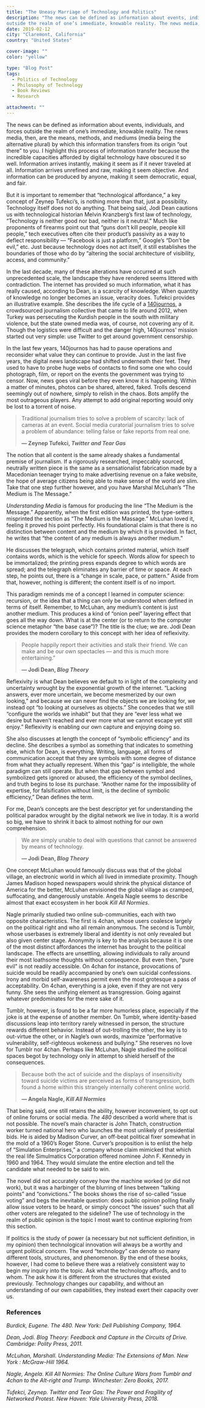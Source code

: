 ```yaml
---
title: "The Uneasy Marriage of Technology and Politics"
description: "The news can be defined as information about events, individuals, and forces
outside the realm of one’s immediate, knowable reality. The news media, then, are the means, methods, and mediums by which this information transfers from its origin “out there” to you."
date: 2019-02-12
city: "Claremont, California"
country: "United States"

cover-image: ""
color: "yellow"

type: "Blog Post"
tags:
  - Politics of Technology
  - Philosophy of Technology
  - Book Reviews
  - Research

attachment: ""
---
```


The news can be defined as information about events, individuals, and forces outside the realm of one’s immediate, knowable reality. The news media, then, are the means, methods, and mediums (media being the alternative plural) by which this information transfers from its origin “out there” to you. I highlight this process of information transfer because the incredible capacities afforded by digital technology have obscured it so well. Information arrives instantly, making it seem as if it never traveled at all. Information arrives unrefined and raw, making it seem objective. And information can be produced by anyone, making
it seem democratic, equal, and fair.

But it is important to remember that “technological affordance,” a key concept of Zeynep Tufekci’s, is nothing more than that, just a possibility. Technology itself does not do anything. That being said, Jodi Dean cautions us with technological historian Melvin Kranzberg’s first law of technology, “Technology is neither good nor bad, neither is it neutral.” Much like proponents of firearms point out that “guns don’t kill people, people kill people,” tech executives often cite their product’s passivity as a way to deflect responsibility — “Facebook is just a platform,” Google’s “Don’t be evil,” etc. Just because technology does not act itself, it still establishes the boundaries of those who do by “altering the social architecture of visibility, access, and community.”

In the last decade, many of these alterations have occurred at such unprecedented scale, the landscape they have rendered seems littered with contradiction. The internet has provided so much information, what it has really caused, according to Dean, is a scarcity of knowledge. When quantity of knowledge no longer becomes an issue, veracity does. Tufekci provides an illustrative example. She describes the life cycle of a [140journos](https://140journos.com/), a crowdsourced journalism collective that came to life around 2012, when Turkey was persecuting the Kurdish people in the south with military violence, but the state owned media was, of course, not covering any of it. Though the logistics were difficult and the danger high, 140journos' mission started out very simple: use Twitter to get around government censorship.

In the last few years, 140journos has had to pause operations and reconsider what value they can continue to provide. Just in the last five years, the digital news landscape had shifted underneath their feet. They used to have to probe huge webs of contacts to find some one who could photograph, film, or report on the events the government was trying to censor. Now, news goes viral before they even know it is happening. Within a matter of minutes, photos can be shared, altered, faked. Trolls descend seemingly out of nowhere, simply to relish in the chaos. Bots amplify the most outrageous players. Any attempt to add original reporting would only be lost to a torrent of noise.

> Traditional journalism tries to solve a problem of scarcity: lack of cameras at an event. Social media curatorial journalism tries to solve a problem of abundance: telling false or fake reports from real one.
>
> **— Zeynep Tufekci, *Twitter and Tear Gas***

The notion that all content is the same already shakes a fundamental premise of journalism. If a rigorously researched, impeccably sourced, neutrally written piece is the same as a sensationalist fabrication made by a Macedonian teenager trying to make advertising revenue on a fake website, the hope of average citizens being able to make sense of the world are slim. Take that one step further however, and you have Marshal McLuhan’s “The Medium is The Message.”

_Understanding Media_ is famous for producing the line “The Medium is the Message.” Apparently, when the first edition was printed, the type-setters misprinted the section as “The Medium is the Massage.” McLuhan loved it, feeling it proved his point perfectly. His foundational claim is that there is no distinction between content and the medium by which it is provided. In fact, he writes that “the content of any medium is always another medium.”

He discusses the telegraph, which contains printed material, which itself contains words, which is the vehicle for speech. Words allow for speech to be immortalized; the printing press expands degree to which words are spread; and the telegraph eliminates any barrier of time or space. At each step, he points out, there is a “change in scale, pace, or pattern.” Aside from that, however, nothing is different; the content itself is of no import. 

This paradigm reminds me of a concept I learned in computer science: recursion, or the idea that a thing can only be understood when defined in terms of itself. Remember, to McLuhan, any medium’s content is just another medium. This produces a kind of “onion peel” layering effect that goes all the way down. What is at the center (or to return to the computer science metaphor “the base case”)? The title is the clue; we are. Jodi Dean provides the modern corollary to this concept with her idea of reflexivity.

> People happily report their activities and stalk their friend. We can make and be our own spectacles — and this is much more entertaining.”
>
> **— Jodi Dean, *Blog Theory***

Reflexivity is what Dean believes we default to in light of the complexity and uncertainty wrought by the exponential growth of the internet. “Lacking answers, ever more uncertain, we become mesmerized by our own looking,” and because we can never find the objects we are looking for, we instead opt “to looking at ourselves as objects.” She concedes that we still “configure the worlds we inhabit” but that they are “ever less what we desire but haven’t reached and ever more what we cannot escape yet still enjoy.” Reflexivity is enabling our own capture and enjoying doing so.

She also discusses at length the concept of “symbolic efficiency” and its decline. She describes a symbol as something that indicates to something else, which for Dean, is everything. Writing, language, all forms of communication accept that they are symbols with some degree of distance from what they actually represent. When this “gap” is intelligible, the whole paradigm can still operate. But when that gap between symbol and symbolized gets ignored or abused, the efficiency of the symbol declines, and truth begins to lose its purchase. “Another name for the impossibility of expertise, for falsification without limit, is the decline of symbolic efficiency,” Dean defines the term.

For me, Dean’s concepts are the best descriptor yet for understanding the political paradox wrought by the digital network we live in today. It is a world so big, we have to shrink it back to almost nothing for our own comprehension.

> We are simply unable to deal with questions that cannot be answered by means of technology.
>
> **— Jodi Dean, *Blog Theory***

One concept McLuhan would famously discuss was that of the global village, an electronic world in which all lived in immediate proximity. Though James Madison hoped newspapers would shrink the physical distance of America for the better, McLuhan envisioned the global village as cramped, suffocating, and dangerously unstable. Angela Nagle seems to describe almost that exact ecosystem in her book _Kill All Normies_. 

Nagle primarily studied two online sub-communities, each with two opposite characteristics. The first is 4chan, whose users coalesce largely on the political right and who all remain anonymous. The second is Tumblr, whose userbases is extremely liberal and identity is not only revealed but also given center stage. Anonymity is key to the analysis because it is one of the most distinct affordances the internet has brought to the political landscape. The effects are unsettling, allowing individuals to rally around their most loathsome thoughts without consequence. But even then, “pure evil” is not readily accessible. On 4chan for instance, provocations of suicide would be readily accompanied by one’s own suicidal confessions. Irony and morbid self-awareness permit even the most grotesque a pass of acceptability. On 4chan, everything is a joke, even if they are not very funny. She sees the unifying element as transgression. Going against whatever predominates for the mere sake of it.

Tumblr, however, is found to be a far more humorless place, especially if the joke is at the expense of another member. On Tumblr, where identity-based discussions leap into territory rarely witnessed in person, the structure rewards different behavior. Instead of out-trolling the other, the key is to out-virtue the other, or in Nagle’s own words, maximize “performative vulnerability, self-righteous wokeness and bullying.” She reserves no love for Tumblr nor 4chan. Perhaps like McLuhan, Nagle studied the political spaces begot by technology only in attempt to shield herself of the consequences.

> Because both the act of suicide and the displays of insensitivity toward suicide victims are perceived as forms of transgression, both found a home within this strangely internally coherent online world.
>
> **— Angela Nagle, *Kill All Normies***

That being said, one still retains the ability, however inconvenient, to opt out of online forums or social media. _The 480_ described a world where that is not possible. The novel’s main character is John Thatch, construction worker turned national hero who launches the most unlikely of presidential bids. He is aided by Madison Curver, an off-beat political fixer somewhat in the mold of a 1960’s Roger Stone. Curver’s proposition is to enlist the help of “Simulation Enterprises,” a company whose claim mimicked that which the real life Simulmatics Corporation offered nominee John F. Kennedy in 1960 and 1964. They would simulate the entire election and tell the candidate what needed to be said to win.

The novel did not accurately convey how the machine worked (or did not work), but it was a harbinger of the blurring of lines between “talking points” and “convictions.” The books shows the rise of so-called “issue voting” and begs the inevitable question: does public opinion polling finally allow issue voters to be heard, or simply concoct “the issues” such that all other voters are relegated to the sideline? The use of technology in the realm of public opinion is the topic I most want to continue exploring from this section.

If politics is the study of power (a necessary but not sufficient definition, in my opinion) then technological innovation will always be a worthy and urgent political concern. The word “technology” can denote so many different tools, structures, and phenomenon. By the end of these books, however, I had come to believe there was a relatively consistent way to begin my inquiry into the topic. Ask what the technology affords, and to whom. The ask how it is different from the structures that existed previously. Technology changes our capability, and without an understanding of our own capabilities, they instead exert their capacity over us.

### References

*Burdick, Eugene. The 480. New York: Dell Publishing Company, 1964.*

*Dean, Jodi. Blog Theory: Feedback and Capture in the Circuits of Drive. Cambridge: Polity Press, 2011.*

*McLuhan, Marshall. Understanding Media: The Extensions of Man. New York : McGraw-Hill 1964.*

*Nagle, Angela. Kill All Normies: The Online Culture Wars from Tumblr and 4chan to the Alt-right and Trump. Winchester: Zero Books, 2017.*

*Tufekci, Zeynep. Twitter and Tear Gas: The Power and Fragility of Networked Protest. New Haven: Yale University Press, 2018.*